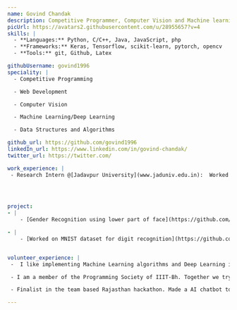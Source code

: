 ```yaml
---
name: Govind Chandak
description: Competitive Programmer, Computer Vision and Machine learning enthusiast 
picUrl: https://avatars2.githubusercontent.com/u/28955657?v=4
skills: |
  - **Languages:** Python, C/C++, Java, JavaScript, php
  - **Frameworks:** Keras, Tensorflow, scikit-learn, pytorch, opencv
  - **Tools:** git, Github, Latex

githubUsername: govind1996
speciality: |
  - Competitive Programming

  - Web Development

  - Computer Vision

  - Machine Learning/Deep Learning

  - Data Structures and Algorithms

github_url: https://github.com/govind1996
linkedIn_url: https://www.linkedin.com/in/govind-chandak/
twitter_url: https://twitter.com/

work_experience: |
 - Research Intern @[Jadavpur University](www.jaduniv.edu.in):  Worked in the field of Fuzzy Logic. Project was to create a web based Jigsaw puzzle to calculate IQ of people.[May 2018 - present]


 

project:
- |
    - [Gender Recognition using lower part of face](https://github.com/govind1996/Gender-Recognition): Implemented a research paper on gender recognition using lower part of face.

- |
    - [Worked on MNIST dataset for digit recognition](https://github.com/govind1996): Used various methods like Logistic Regression, Feedforward Neural network, Convolutional Neural network and Recurrent Neural network.


volunteer_experience: |
 -  I like implementing Machine Learning algorithms and Deep Learning in real world. 

 - I am a member of the Programming Society of IIIT-Bh. Together we try to guide the first years in getting started with software development and aim to build the coding culture of our college.

 - Finalist in the team based Rajasthan hackathon. Made a AI chatbot to assist farmers using Dialogflow API   .

---
```

